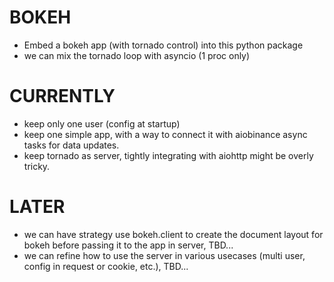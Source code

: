 # BOKEH

- Embed a bokeh app (with tornado control) into this python package
- we can mix the tornado loop with asyncio (1 proc only)

# CURRENTLY
- keep only one user (config at startup)
- keep one simple app, with a way to connect it with aiobinance async tasks for data updates.
- keep tornado as server, tightly integrating with aiohttp might be overly tricky.

# LATER
- we can have strategy use bokeh.client to create the document layout for bokeh before passing it to the app in server, TBD...
- we can refine how to use the server in various usecases (multi user, config in request or cookie, etc.), TBD...
